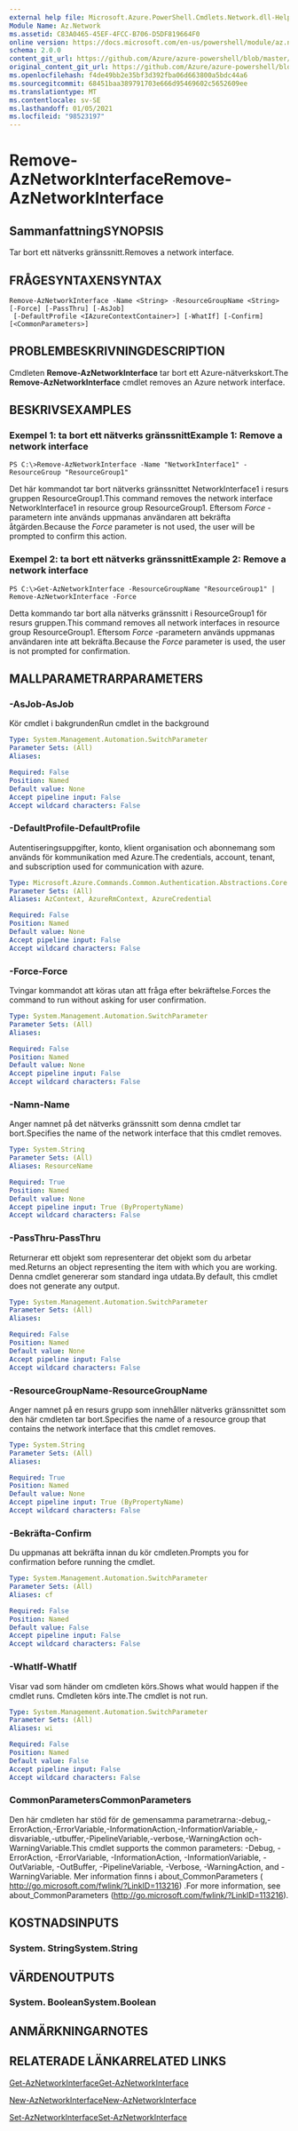 ```yaml
---
external help file: Microsoft.Azure.PowerShell.Cmdlets.Network.dll-Help.xml
Module Name: Az.Network
ms.assetid: C83A0465-45EF-4FCC-B706-D5DF819664F0
online version: https://docs.microsoft.com/en-us/powershell/module/az.network/remove-aznetworkinterface
schema: 2.0.0
content_git_url: https://github.com/Azure/azure-powershell/blob/master/src/Network/Network/help/Remove-AzNetworkInterface.md
original_content_git_url: https://github.com/Azure/azure-powershell/blob/master/src/Network/Network/help/Remove-AzNetworkInterface.md
ms.openlocfilehash: f4de49bb2e35bf3d392fba06d663800a5bdc44a6
ms.sourcegitcommit: 68451baa389791703e666d95469602c5652609ee
ms.translationtype: MT
ms.contentlocale: sv-SE
ms.lasthandoff: 01/05/2021
ms.locfileid: "98523197"
---
```

# <span data-ttu-id="bcf1f-101">Remove-AzNetworkInterface</span><span class="sxs-lookup"><span data-stu-id="bcf1f-101">Remove-AzNetworkInterface</span></span>

## <span data-ttu-id="bcf1f-102">Sammanfattning</span><span class="sxs-lookup"><span data-stu-id="bcf1f-102">SYNOPSIS</span></span>
<span data-ttu-id="bcf1f-103">Tar bort ett nätverks gränssnitt.</span><span class="sxs-lookup"><span data-stu-id="bcf1f-103">Removes a network interface.</span></span>

## <span data-ttu-id="bcf1f-104">FRÅGESYNTAXEN</span><span class="sxs-lookup"><span data-stu-id="bcf1f-104">SYNTAX</span></span>

```
Remove-AzNetworkInterface -Name <String> -ResourceGroupName <String> [-Force] [-PassThru] [-AsJob]
 [-DefaultProfile <IAzureContextContainer>] [-WhatIf] [-Confirm] [<CommonParameters>]
```

## <span data-ttu-id="bcf1f-105">PROBLEMBESKRIVNING</span><span class="sxs-lookup"><span data-stu-id="bcf1f-105">DESCRIPTION</span></span>
<span data-ttu-id="bcf1f-106">Cmdleten **Remove-AzNetworkInterface** tar bort ett Azure-nätverkskort.</span><span class="sxs-lookup"><span data-stu-id="bcf1f-106">The **Remove-AzNetworkInterface** cmdlet removes an Azure network interface.</span></span>

## <span data-ttu-id="bcf1f-107">BESKRIVS</span><span class="sxs-lookup"><span data-stu-id="bcf1f-107">EXAMPLES</span></span>

### <span data-ttu-id="bcf1f-108">Exempel 1: ta bort ett nätverks gränssnitt</span><span class="sxs-lookup"><span data-stu-id="bcf1f-108">Example 1: Remove a network interface</span></span>
```
PS C:\>Remove-AzNetworkInterface -Name "NetworkInterface1" -ResourceGroup "ResourceGroup1"
```

<span data-ttu-id="bcf1f-109">Det här kommandot tar bort nätverks gränssnittet NetworkInterface1 i resurs gruppen ResourceGroup1.</span><span class="sxs-lookup"><span data-stu-id="bcf1f-109">This command removes the network interface NetworkInterface1 in resource group ResourceGroup1.</span></span>
<span data-ttu-id="bcf1f-110">Eftersom *Force* -parametern inte används uppmanas användaren att bekräfta åtgärden.</span><span class="sxs-lookup"><span data-stu-id="bcf1f-110">Because the *Force* parameter is not used, the user will be prompted to confirm this action.</span></span>

### <span data-ttu-id="bcf1f-111">Exempel 2: ta bort ett nätverks gränssnitt</span><span class="sxs-lookup"><span data-stu-id="bcf1f-111">Example 2: Remove a network interface</span></span>
```
PS C:\>Get-AzNetworkInterface -ResourceGroupName "ResourceGroup1" | Remove-AzNetworkInterface -Force
```

<span data-ttu-id="bcf1f-112">Detta kommando tar bort alla nätverks gränssnitt i ResourceGroup1 för resurs gruppen.</span><span class="sxs-lookup"><span data-stu-id="bcf1f-112">This command removes all network interfaces in resource group ResourceGroup1.</span></span>
<span data-ttu-id="bcf1f-113">Eftersom *Force* -parametern används uppmanas användaren inte att bekräfta.</span><span class="sxs-lookup"><span data-stu-id="bcf1f-113">Because the *Force* parameter is used, the user is not prompted for confirmation.</span></span>

## <span data-ttu-id="bcf1f-114">MALLPARAMETRAR</span><span class="sxs-lookup"><span data-stu-id="bcf1f-114">PARAMETERS</span></span>

### <span data-ttu-id="bcf1f-115">-AsJob</span><span class="sxs-lookup"><span data-stu-id="bcf1f-115">-AsJob</span></span>
<span data-ttu-id="bcf1f-116">Kör cmdlet i bakgrunden</span><span class="sxs-lookup"><span data-stu-id="bcf1f-116">Run cmdlet in the background</span></span>

```yaml
Type: System.Management.Automation.SwitchParameter
Parameter Sets: (All)
Aliases:

Required: False
Position: Named
Default value: None
Accept pipeline input: False
Accept wildcard characters: False
```

### <span data-ttu-id="bcf1f-117">-DefaultProfile</span><span class="sxs-lookup"><span data-stu-id="bcf1f-117">-DefaultProfile</span></span>
<span data-ttu-id="bcf1f-118">Autentiseringsuppgifter, konto, klient organisation och abonnemang som används för kommunikation med Azure.</span><span class="sxs-lookup"><span data-stu-id="bcf1f-118">The credentials, account, tenant, and subscription used for communication with azure.</span></span>

```yaml
Type: Microsoft.Azure.Commands.Common.Authentication.Abstractions.Core.IAzureContextContainer
Parameter Sets: (All)
Aliases: AzContext, AzureRmContext, AzureCredential

Required: False
Position: Named
Default value: None
Accept pipeline input: False
Accept wildcard characters: False
```

### <span data-ttu-id="bcf1f-119">-Force</span><span class="sxs-lookup"><span data-stu-id="bcf1f-119">-Force</span></span>
<span data-ttu-id="bcf1f-120">Tvingar kommandot att köras utan att fråga efter bekräftelse.</span><span class="sxs-lookup"><span data-stu-id="bcf1f-120">Forces the command to run without asking for user confirmation.</span></span>

```yaml
Type: System.Management.Automation.SwitchParameter
Parameter Sets: (All)
Aliases:

Required: False
Position: Named
Default value: None
Accept pipeline input: False
Accept wildcard characters: False
```

### <span data-ttu-id="bcf1f-121">-Namn</span><span class="sxs-lookup"><span data-stu-id="bcf1f-121">-Name</span></span>
<span data-ttu-id="bcf1f-122">Anger namnet på det nätverks gränssnitt som denna cmdlet tar bort.</span><span class="sxs-lookup"><span data-stu-id="bcf1f-122">Specifies the name of the network interface that this cmdlet removes.</span></span>

```yaml
Type: System.String
Parameter Sets: (All)
Aliases: ResourceName

Required: True
Position: Named
Default value: None
Accept pipeline input: True (ByPropertyName)
Accept wildcard characters: False
```

### <span data-ttu-id="bcf1f-123">-PassThru</span><span class="sxs-lookup"><span data-stu-id="bcf1f-123">-PassThru</span></span>
<span data-ttu-id="bcf1f-124">Returnerar ett objekt som representerar det objekt som du arbetar med.</span><span class="sxs-lookup"><span data-stu-id="bcf1f-124">Returns an object representing the item with which you are working.</span></span>
<span data-ttu-id="bcf1f-125">Denna cmdlet genererar som standard inga utdata.</span><span class="sxs-lookup"><span data-stu-id="bcf1f-125">By default, this cmdlet does not generate any output.</span></span>

```yaml
Type: System.Management.Automation.SwitchParameter
Parameter Sets: (All)
Aliases:

Required: False
Position: Named
Default value: None
Accept pipeline input: False
Accept wildcard characters: False
```

### <span data-ttu-id="bcf1f-126">-ResourceGroupName</span><span class="sxs-lookup"><span data-stu-id="bcf1f-126">-ResourceGroupName</span></span>
<span data-ttu-id="bcf1f-127">Anger namnet på en resurs grupp som innehåller nätverks gränssnittet som den här cmdleten tar bort.</span><span class="sxs-lookup"><span data-stu-id="bcf1f-127">Specifies the name of a resource group that contains the network interface that this cmdlet removes.</span></span>

```yaml
Type: System.String
Parameter Sets: (All)
Aliases:

Required: True
Position: Named
Default value: None
Accept pipeline input: True (ByPropertyName)
Accept wildcard characters: False
```

### <span data-ttu-id="bcf1f-128">-Bekräfta</span><span class="sxs-lookup"><span data-stu-id="bcf1f-128">-Confirm</span></span>
<span data-ttu-id="bcf1f-129">Du uppmanas att bekräfta innan du kör cmdleten.</span><span class="sxs-lookup"><span data-stu-id="bcf1f-129">Prompts you for confirmation before running the cmdlet.</span></span>

```yaml
Type: System.Management.Automation.SwitchParameter
Parameter Sets: (All)
Aliases: cf

Required: False
Position: Named
Default value: False
Accept pipeline input: False
Accept wildcard characters: False
```

### <span data-ttu-id="bcf1f-130">-WhatIf</span><span class="sxs-lookup"><span data-stu-id="bcf1f-130">-WhatIf</span></span>
<span data-ttu-id="bcf1f-131">Visar vad som händer om cmdleten körs.</span><span class="sxs-lookup"><span data-stu-id="bcf1f-131">Shows what would happen if the cmdlet runs.</span></span>
<span data-ttu-id="bcf1f-132">Cmdleten körs inte.</span><span class="sxs-lookup"><span data-stu-id="bcf1f-132">The cmdlet is not run.</span></span>

```yaml
Type: System.Management.Automation.SwitchParameter
Parameter Sets: (All)
Aliases: wi

Required: False
Position: Named
Default value: False
Accept pipeline input: False
Accept wildcard characters: False
```

### <span data-ttu-id="bcf1f-133">CommonParameters</span><span class="sxs-lookup"><span data-stu-id="bcf1f-133">CommonParameters</span></span>
<span data-ttu-id="bcf1f-134">Den här cmdleten har stöd för de gemensamma parametrarna:-debug,-ErrorAction,-ErrorVariable,-InformationAction,-InformationVariable,-disvariable,-utbuffer,-PipelineVariable,-verbose,-WarningAction och-WarningVariable.</span><span class="sxs-lookup"><span data-stu-id="bcf1f-134">This cmdlet supports the common parameters: -Debug, -ErrorAction, -ErrorVariable, -InformationAction, -InformationVariable, -OutVariable, -OutBuffer, -PipelineVariable, -Verbose, -WarningAction, and -WarningVariable.</span></span> <span data-ttu-id="bcf1f-135">Mer information finns i about_CommonParameters ( http://go.microsoft.com/fwlink/?LinkID=113216) .</span><span class="sxs-lookup"><span data-stu-id="bcf1f-135">For more information, see about_CommonParameters (http://go.microsoft.com/fwlink/?LinkID=113216).</span></span>

## <span data-ttu-id="bcf1f-136">KOSTNADS</span><span class="sxs-lookup"><span data-stu-id="bcf1f-136">INPUTS</span></span>

### <span data-ttu-id="bcf1f-137">System. String</span><span class="sxs-lookup"><span data-stu-id="bcf1f-137">System.String</span></span>

## <span data-ttu-id="bcf1f-138">VÄRDEN</span><span class="sxs-lookup"><span data-stu-id="bcf1f-138">OUTPUTS</span></span>

### <span data-ttu-id="bcf1f-139">System. Boolean</span><span class="sxs-lookup"><span data-stu-id="bcf1f-139">System.Boolean</span></span>

## <span data-ttu-id="bcf1f-140">ANMÄRKNINGAR</span><span class="sxs-lookup"><span data-stu-id="bcf1f-140">NOTES</span></span>

## <span data-ttu-id="bcf1f-141">RELATERADE LÄNKAR</span><span class="sxs-lookup"><span data-stu-id="bcf1f-141">RELATED LINKS</span></span>

[<span data-ttu-id="bcf1f-142">Get-AzNetworkInterface</span><span class="sxs-lookup"><span data-stu-id="bcf1f-142">Get-AzNetworkInterface</span></span>](./Get-AzNetworkInterface.md)

[<span data-ttu-id="bcf1f-143">New-AzNetworkInterface</span><span class="sxs-lookup"><span data-stu-id="bcf1f-143">New-AzNetworkInterface</span></span>](./New-AzNetworkInterface.md)

[<span data-ttu-id="bcf1f-144">Set-AzNetworkInterface</span><span class="sxs-lookup"><span data-stu-id="bcf1f-144">Set-AzNetworkInterface</span></span>](./Set-AzNetworkInterface.md)



